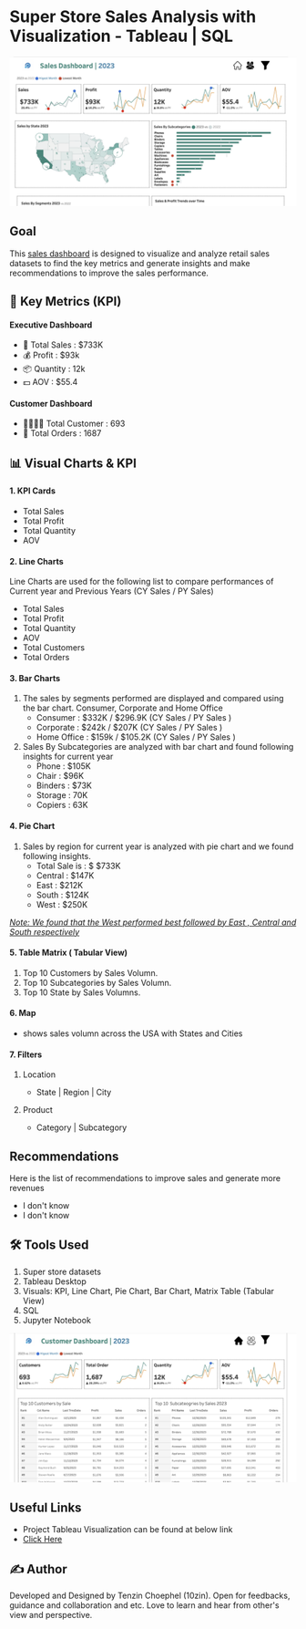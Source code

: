 # Super Store Sales Analysis with Visualization - Tableau | SQL 
![Sales Dashboard](img/s1.png) 

## Goal 
 This [sales dashboard](https://public.tableau.com/views/salesdashboardfinal_17478556507880/SalesDashboard?:language=en-US&:sid=&:redirect=auth&:display_count=n&:origin=viz_share_link) is designed to visualize and analyze retail sales datasets to find the key metrics and generate insights and make recommendations to improve the sales performance.


## 📌 Key Metrics (KPI)
#### Executive Dashboard 
* 🚀 Total Sales : $733K
* 💰 Profit : $93k
* 📦 Quantity : 12k
* 💵 AOV : $55.4

#### Customer Dashboard 
* 👨‍👩‍👧‍👦 Total Customer : 693 
* 🛒 Total Orders : 1687

## 📊 Visual Charts & KPI

#### 1. KPI Cards
* Total Sales
* Total Profit
* Total Quantity
* AOV

#### 2. Line Charts 
Line Charts are used for the following list to compare performances of Current year and Previous Years (CY Sales / PY Sales)
* Total Sales 
* Total Profit
* Total Quantity
* AOV
* Total Customers
* Total Orders

#### 3. Bar Charts
1. The sales by segments performed are displayed and compared using the bar chart.  Consumer, Corporate and Home Office
   - Consumer : $332K / $296.9K (CY Sales / PY Sales )
   - Corporate : $242k / $207K (CY Sales / PY Sales )
   - Home Office : $159k / $105.2K (CY Sales / PY Sales )
2. Sales By Subcategories are analyzed with bar chart and found following insights for current year 
   - Phone : $105K 
   - Chair : $96K
   - Binders : $73K
   - Storage : 70K 
   - Copiers : 63K
  
#### 4. Pie Chart 
1. Sales by region for current year is analyzed with pie chart and we found following insights.
   - Total Sale is : $ $733K
   - Central : $147K
   - East : $212K
   - South : $124K
   - West : $250K

*<ins>Note: We found that the West performed best followed by East , Central and South respectively</ins>*

#### 5. Table Matrix ( Tabular View) 
1. Top 10 Customers by Sales Volumn.
2. Top 10 Subcategories by Sales Volumn.
3. Top 10 State by Sales Volumns.

#### 6. Map
* shows sales volumn across the USA with States and Cities

#### 7. Filters 
1. Location
   * State | Region | City
  
3. Product
   * Category | Subcategory
  
## Recommendations 
Here is the list of recommendations to improve sales and generate more revenues 
* I don't know
* I don't know


## 🛠️ Tools Used 
 1. Super store datasets
 2. Tableau Desktop 
 3. Visuals: KPI, Line Chart, Pie Chart, Bar Chart, Matrix Table (Tabular View)
 4. SQL 
 5. Jupyter Notebook
    
![Customer Dashboard](img/s2.png) 

## Useful Links
* Project Tableau Visualization can be found at below link
* [Click Here](https://public.tableau.com/views/salesdashboardfinal_17478556507880/SalesDashboard?:language=en-US&:sid=&:redirect=auth&:display_count=n&:origin=viz_share_link)

## ✍️ Author 
Developed and Designed by Tenzin Choephel (10zin).  Open for feedbacks, guidance and collaboration and etc. Love to learn and hear from other's view and perspective.







